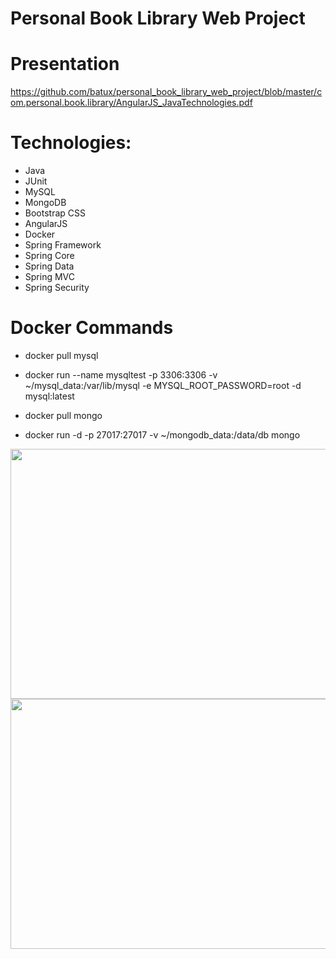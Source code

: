 # Personal Book Library Web Project 

# Presentation

https://github.com/batux/personal_book_library_web_project/blob/master/com.personal.book.library/AngularJS_JavaTechnologies.pdf

# Technologies:

- Java
- JUnit
- MySQL
- MongoDB
- Bootstrap CSS
- AngularJS
- Docker
- Spring Framework
- Spring Core
- Spring Data
- Spring MVC
- Spring Security


# Docker Commands

- docker pull mysql
- docker run --name mysqltest -p 3306:3306 -v ~/mysql_data:/var/lib/mysql  -e MYSQL_ROOT_PASSWORD=root -d mysql:latest

- docker pull mongo
- docker run -d -p 27017:27017 -v ~/mongodb_data:/data/db mongo


<img src="https://user-images.githubusercontent.com/2838457/46903382-ae779680-cedc-11e8-932e-d578c889aae2.png" width="700" height="400">

<img src="https://user-images.githubusercontent.com/2838457/46903411-13cb8780-cedd-11e8-9f71-5c79ffe74e00.png" width="700" height="400">


